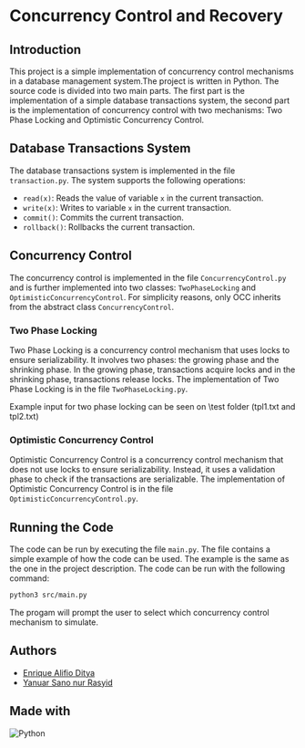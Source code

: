 # Concurrency Control and Recovery

## Introduction

This project is a simple implementation of concurrency control mechanisms in a database management system.The project is written in Python. The source code is divided into two main parts. The first part is the implementation of a simple database transactions system, the second part is the implementation of concurrency control with two mechanisms: Two Phase Locking and Optimistic Concurrency Control.

## Database Transactions System

The database transactions system is implemented in the file `transaction.py`. The system supports the following operations:

* `read(x)`: Reads the value of variable `x` in the current transaction.
* `write(x)`: Writes to variable `x` in the current transaction.
* `commit()`: Commits the current transaction.
* `rollback()`: Rollbacks the current transaction.

## Concurrency Control

The concurrency control is implemented in the file `ConcurrencyControl.py` and is further implemented into two classes: `TwoPhaseLocking` and `OptimisticConcurrencyControl`. For simplicity reasons, only OCC inherits from the abstract class `ConcurrencyControl`.

### Two Phase Locking

Two Phase Locking is a concurrency control mechanism that uses locks to ensure serializability. It involves two phases: the growing phase and the shrinking phase. In the growing phase, transactions acquire locks and in the shrinking phase, transactions release locks. The implementation of Two Phase Locking is in the file `TwoPhaseLocking.py`.

Example input for two phase locking can be seen on \test folder (tpl1.txt and tpl2.txt)

### Optimistic Concurrency Control

Optimistic Concurrency Control is a concurrency control mechanism that does not use locks to ensure serializability. Instead, it uses a validation phase to check if the transactions are serializable. The implementation of Optimistic Concurrency Control is in the file `OptimisticConcurrencyControl.py`.

## Running the Code

The code can be run by executing the file `main.py`. The file contains a simple example of how the code can be used. The example is the same as the one in the project description. The code can be run with the following command:

```bash
python3 src/main.py 
```

The progam will prompt the user to select which concurrency control mechanism to simulate.

## Authors

* [Enrique Alifio Ditya](https://github.com/AlifioDitya)
* [Yanuar Sano nur Rasyid](https://github.com/yansans)

## Made with

![Python](https://camo.githubusercontent.com/94be0a2e5be142925615e5821d97137a930d08fc154962ce43860f1957e6661e/68747470733a2f2f696d672e736869656c64732e696f2f62616467652f507974686f6e2d3337373641423f7374796c653d666f722d7468652d6261646765266c6f676f3d707974686f6e266c6f676f436f6c6f723d7768697465)
